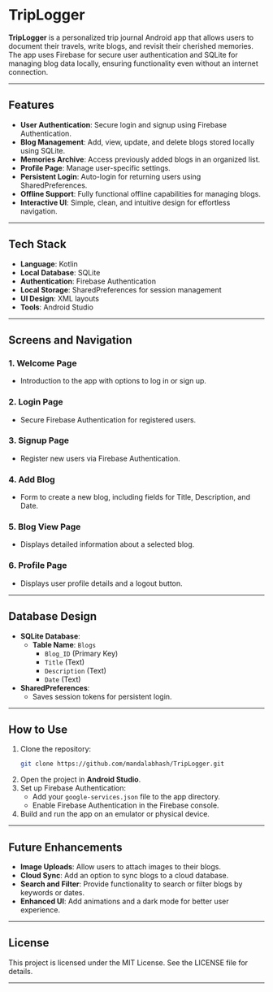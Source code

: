 
# TripLogger  

**TripLogger** is a personalized trip journal Android app that allows users to document their travels, write blogs, and revisit their cherished memories. The app uses Firebase for secure user authentication and SQLite for managing blog data locally, ensuring functionality even without an internet connection.  

---

## Features  

- **User Authentication**: Secure login and signup using Firebase Authentication.  
- **Blog Management**: Add, view, update, and delete blogs stored locally using SQLite.  
- **Memories Archive**: Access previously added blogs in an organized list.  
- **Profile Page**: Manage user-specific settings.  
- **Persistent Login**: Auto-login for returning users using SharedPreferences.  
- **Offline Support**: Fully functional offline capabilities for managing blogs.  
- **Interactive UI**: Simple, clean, and intuitive design for effortless navigation.  

---

## Tech Stack  

- **Language**: Kotlin  
- **Local Database**: SQLite  
- **Authentication**: Firebase Authentication  
- **Local Storage**: SharedPreferences for session management  
- **UI Design**: XML layouts  
- **Tools**: Android Studio  

---

## Screens and Navigation  

### 1. **Welcome Page**  
   - Introduction to the app with options to log in or sign up.  

### 2. **Login Page**  
   - Secure Firebase Authentication for registered users.  

### 3. **Signup Page**  
   - Register new users via Firebase Authentication.  

### 4. **Add Blog**  
   - Form to create a new blog, including fields for Title, Description, and Date.  

### 5. **Blog View Page**  
   - Displays detailed information about a selected blog.   

### 6. **Profile Page**  
   - Displays user profile details and a logout button.  

---

## Database Design  

- **SQLite Database**:  
  - **Table Name**: `Blogs`  
    - `Blog_ID` (Primary Key)  
    - `Title` (Text)  
    - `Description` (Text)  
    - `Date` (Text)  
- **SharedPreferences**:  
  - Saves session tokens for persistent login.  

---

## How to Use  

1. Clone the repository:  
   ```bash  
   git clone https://github.com/mandalabhash/TripLogger.git  
   ```  
2. Open the project in **Android Studio**.  
3. Set up Firebase Authentication:  
   - Add your `google-services.json` file to the app directory.  
   - Enable Firebase Authentication in the Firebase console.  
4. Build and run the app on an emulator or physical device.  

---

## Future Enhancements  

- **Image Uploads**: Allow users to attach images to their blogs.  
- **Cloud Sync**: Add an option to sync blogs to a cloud database.  
- **Search and Filter**: Provide functionality to search or filter blogs by keywords or dates.  
- **Enhanced UI**: Add animations and a dark mode for better user experience.   

---

## License  

This project is licensed under the MIT License. See the LICENSE file for details.  

---
